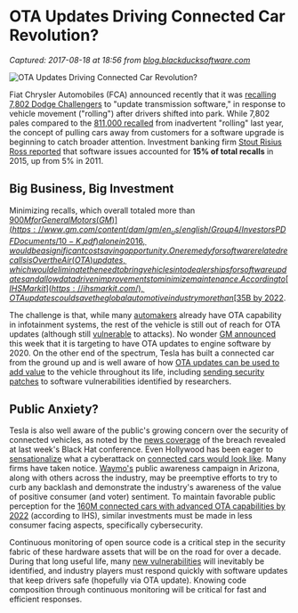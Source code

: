 # OTA Updates Driving Connected Car Revolution?

_Captured: 2017-08-18 at 18:56 from [blog.blackducksoftware.com](http://blog.blackducksoftware.com/ota-updates-driving-connected-car-revolution?utm_campaign=Black%20Duck%20Blog&utm_content=58933136&utm_medium=social&utm_source=twitter)_

![OTA Updates Driving Connected Car Revolution?](http://blog.blackducksoftware.com/hs-fs/hubfs/OTAUpdatesAuto-header.jpeg?t=1503069443509&width=3300&name=OTAUpdatesAuto-header.jpeg)

Fiat Chrysler Automobiles (FCA) announced recently that it was [recalling 7,802 Dodge Challengers](http://media.fcanorthamerica.com/newsrelease.do?id=18467&mid=431) to "update transmission software," in response to vehicle movement ("rolling") after drivers shifted into park. While 7,802 pales compared to the [811,000 recalled](http://www.autonews.com/article/20160628/OEM11/160629856/fiat-chrysler-rollaway-recall-linked-to-68-injuries-266-crashes) from inadvertent "rolling" last year, the concept of pulling cars away from customers for a software upgrade is beginning to catch broader attention. Investment banking firm [Stout Risius Ross reported](http://www.popsci.com/software-rising-cause-car-recalls) that software issues accounted for **15% of total recalls** in 2015, up from 5% in 2011.

## Big Business, Big Investment

Minimizing recalls, which overall totaled more than [$900M for General Motors (GM)](https://www.gm.com/content/dam/gm/en_us/english/Group4/InvestorsPDFDocuments/10-K.pdf) alone in 2016, would be a significant cost saving opportunity. One remedy for software related recalls is Over the Air (OTA) updates, which would eliminate the need to bring vehicles into dealerships for software updates and allow data driven improvements to minimize maintenance. According to [IHS Markit](https://ihsmarkit.com/), OTA updates could save the global automotive industry more than [$35B by 2022](http://www.businesswire.com/news/home/20150903006570/en/Over-the-air-Software-Updates-Create-Boon-Automotive-Market).

The challenge is that, while many [automakers](http://mashable.com/2017/05/19/ford-sync-ota-carplay-android-auto/#EtC26rrraOqs) already have OTA capability in infotainment systems, the rest of the vehicle is still out of reach for OTA updates (although still [vulnerable](https://www.wired.com/2015/07/hackers-remotely-kill-jeep-highway/) to attacks). No wonder [GM announced](http://www.autonews.com/article/20170725/OEM06/170729843/barra-ota-2020) this week that it is targeting to have OTA updates to engine software by 2020. On the other end of the spectrum, Tesla has built a connected car from the ground up and is well aware of how [OTA updates can be used to add value](https://www.pcmag.com/article2/0,2817,2478816,00.asp) to the vehicle throughout its life, including [sending security patches](https://electrek.co/2017/07/28/tesla-hack-keen-lab/) to software vulnerabilities identified by researchers.

## Public Anxiety?

Tesla is also well aware of the public's growing concern over the security of connected vehicles, as noted by the [news coverage](https://www.usatoday.com/story/tech/2017/07/28/chinese-group-hacks-tesla-second-year-row/518430001/) of the breach revealed at last week's Black Hat conference. Even Hollywood has been eager to [sensationalize](https://twitter.com/0xcharlie/status/871139749712592896) what a cyberattack on [connected cars would look like](http://www.vanityfair.com/hollywood/2017/04/fate-of-the-furious-zombie-car-hacking). Many firms have taken notice. [Waymo's](https://www.youtube.com/watch?v=6hbd8N3j7bg) public awareness campaign in Arizona, along with others across the industry, may be preemptive efforts to try to curb any backlash and demonstrate the industry's awareness of the value of positive consumer (and voter) sentiment. To maintain favorable public perception for the [160M connected cars with advanced OTA capabilities by 2022](http://www.autonews.com/article/20150904/OEM06/150909920/wireless-car-updates-to-save-billions-transform-service-experience) (according to IHS), similar investments must be made in less consumer facing aspects, specifically cybersecurity.

Continuous monitoring of open source code is a critical step in the security fabric of these hardware assets that will be on the road for over a decade. During that long useful life, many [new vulnerabilities](http://blog.blackducksoftware.com/vulnerability-remediation-4-options) will inevitably be identified, and industry players must respond quickly with software updates that keep drivers safe (hopefully via OTA update). Knowing code composition through continuous monitoring will be critical for fast and efficient responses.
